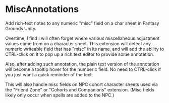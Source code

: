 # MiscAnnotations
 Add rich-text notes to any numeric "misc" field on a char sheet in Fantasy Grounds Unity.

 Overtime, I find I will often forget where various miscellaneous adjustment values came from on a character sheet.  This extension will detect any numeric writeable field that has "misc" in its name, and will add the ability to CTRL-click on it to pop up a rich text editor to provide some annotation.

 Also, after adding such annotation, the plain text version of the annotation will become a tooltip hover for the numberic field.  No need to CTRL-click if you just want a quick reminder of the text.

 This will also handle misc fields on NPC cohort character sheets used via the "Friend Zone" or "Cohorts and Companions" extension. (Misc fields likely only occur when spells are added to the NPC.)

 
 
 
